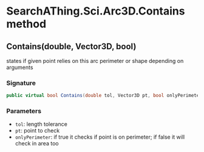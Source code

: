 # SearchAThing.Sci.Arc3D.Contains method
## Contains(double, Vector3D, bool)
states if given point relies on this arc perimeter or shape depending on arguments

### Signature
```csharp
public virtual bool Contains(double tol, Vector3D pt, bool onlyPerimeter)
```
### Parameters
- `tol`: length tolerance
- `pt`: point to check
- `onlyPerimeter`: if true it checks if point is on perimeter; if false it will check in area too

